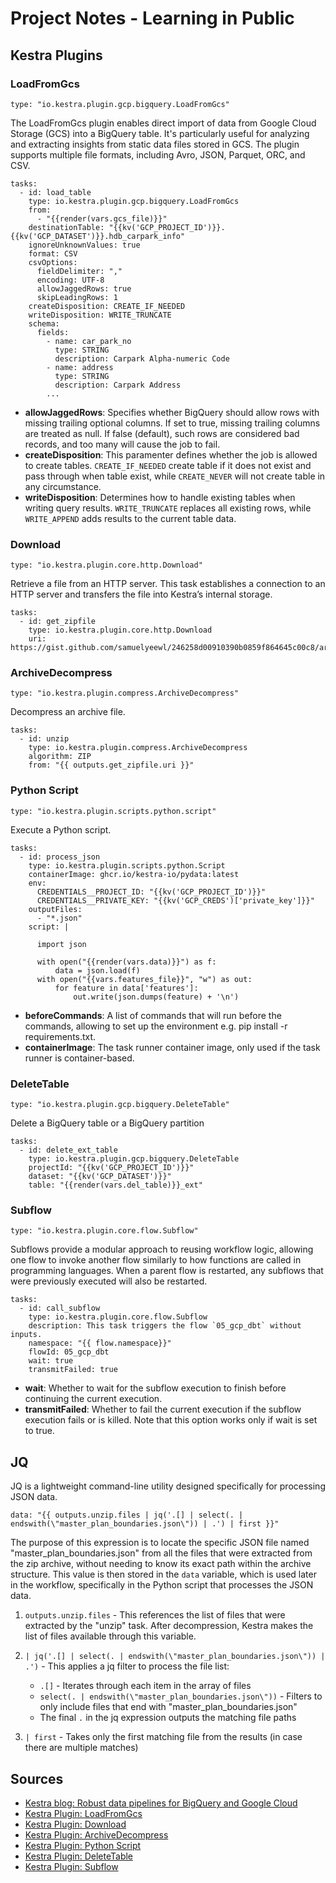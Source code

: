 # Project Notes - Learning in Public

## Kestra Plugins

### Load​From​Gcs

```type: "io.kestra.plugin.gcp.bigquery.LoadFromGcs"```

The LoadFromGcs plugin enables direct import of data from Google Cloud Storage (GCS) into a BigQuery table. It's particularly useful for analyzing and extracting insights from static data files stored in GCS. The plugin supports multiple file formats, including Avro, JSON, Parquet, ORC, and CSV.

```
tasks:
  - id: load_table
    type: io.kestra.plugin.gcp.bigquery.LoadFromGcs
    from:
      - "{{render(vars.gcs_file)}}"
    destinationTable: "{{kv('GCP_PROJECT_ID')}}.{{kv('GCP_DATASET')}}.hdb_carpark_info"
    ignoreUnknownValues: true
    format: CSV
    csvOptions:
      fieldDelimiter: ","
      encoding: UTF-8
      allowJaggedRows: true
      skipLeadingRows: 1
    createDisposition: CREATE_IF_NEEDED   
    writeDisposition: WRITE_TRUNCATE
    schema:
      fields:
        - name: car_park_no
          type: STRING
          description: Carpark Alpha-numeric Code
        - name: address
          type: STRING
          description: Carpark Address
        ...
```

* **allowJaggedRows**: Specifies whether BigQuery should allow rows with missing trailing optional columns. If set to true, missing trailing columns are treated as null. If false (default), such rows are considered bad records, and too many will cause the job to fail.
* **createDisposition**: This paramenter defines whether the job is allowed to create tables. ```CREATE_IF_NEEDED``` create table if it does not exist and pass through when table exist, while ```CREATE_NEVER``` will not create table in any circumstance.
* **writeDisposition**: Determines how to handle existing tables when writing query results. ```WRITE_TRUNCATE``` replaces all existing rows, while ```WRITE_APPEND``` adds results to the current table data.


### ​Download

```type: "io.kestra.plugin.core.http.Download"```

Retrieve a file from an HTTP server. This task establishes a connection to an HTTP server and transfers the file into Kestra’s internal storage.

```
tasks:
  - id: get_zipfile
    type: io.kestra.plugin.core.http.Download
    uri: https://gist.github.com/samuelyeewl/246258d00910390b0859f864645c00c8/archive/ab82ef3ac41da254ae1cbea4ecf77352d9ad3018.zip
```


### ​Archive​Decompress

```type: "io.kestra.plugin.compress.ArchiveDecompress"```

Decompress an archive file.

```
tasks:
  - id: unzip
    type: io.kestra.plugin.compress.ArchiveDecompress
    algorithm: ZIP
    from: "{{ outputs.get_zipfile.uri }}"
```


### Python Script

```type: "io.kestra.plugin.scripts.python.script"```

Execute a Python script.

```
tasks:
  - id: process_json
    type: io.kestra.plugin.scripts.python.Script
    containerImage: ghcr.io/kestra-io/pydata:latest
    env:
      CREDENTIALS__PROJECT_ID: "{{kv('GCP_PROJECT_ID')}}"
      CREDENTIALS__PRIVATE_KEY: "{{kv('GCP_CREDS')['private_key']}}"
    outputFiles:
      - "*.json"
    script: |
    
      import json

      with open("{{render(vars.data)}}") as f:
          data = json.load(f)
      with open("{{vars.features_file}}", "w") as out:
          for feature in data['features']:
              out.write(json.dumps(feature) + '\n')
```

* **beforeCommands**: A list of commands that will run before the commands, allowing to set up the environment e.g. pip install -r requirements.txt.
* **containerImage**: The task runner container image, only used if the task runner is container-based.


### Delete​Table

```type: "io.kestra.plugin.gcp.bigquery.DeleteTable"```

Delete a BigQuery table or a BigQuery partition

```
tasks:
  - id: delete_ext_table
    type: io.kestra.plugin.gcp.bigquery.DeleteTable
    projectId: "{{kv('GCP_PROJECT_ID')}}"
    dataset: "{{kv('GCP_DATASET')}}"
    table: "{{render(vars.del_table)}}_ext"
```


### Subflow

```type: "io.kestra.plugin.core.flow.Subflow"```

Subflows provide a modular approach to reusing workflow logic, allowing one flow to invoke another flow similarly to how functions are called in programming languages. When a parent flow is restarted, any subflows that were previously executed will also be restarted.

```
tasks:
  - id: call_subflow
    type: io.kestra.plugin.core.flow.Subflow
    description: This task triggers the flow `05_gcp_dbt` without inputs.
    namespace: "{{ flow.namespace}}"
    flowId: 05_gcp_dbt
    wait: true
    transmitFailed: true
```

* **wait**: Whether to wait for the subflow execution to finish before continuing the current execution.
* **transmitFailed**: Whether to fail the current execution if the subflow execution fails or is killed. Note that this option works only if wait is set to true.


## JQ

JQ is a lightweight command-line utility designed specifically for processing JSON data. 

```data: "{{ outputs.unzip.files | jq('.[] | select(. | endswith(\"master_plan_boundaries.json\")) | .') | first }}"```

The purpose of this expression is to locate the specific JSON file named "master_plan_boundaries.json" from all the files that were extracted from the zip archive, without needing to know its exact path within the archive structure. This value is then stored in the ```data``` variable, which is used later in the workflow, specifically in the Python script that processes the JSON data.

1. ```outputs.unzip.files``` - This references the list of files that were extracted by the "unzip" task. After decompression, Kestra makes the list of files available through this variable.

2. ```| jq('.[] | select(. | endswith(\"master_plan_boundaries.json\")) | .')``` - This applies a jq filter to process the file list:
    * ```.[]``` - Iterates through each item in the array of files
    * ```select(. | endswith(\"master_plan_boundaries.json\"))``` - Filters to only include files that end with "master_plan_boundaries.json"
    * The final ```.``` in the jq expression outputs the matching file paths

3. ```| first``` - Takes only the first matching file from the results (in case there are multiple matches)


## Sources
* [Kestra blog: Robust data pipelines for BigQuery and Google Cloud](https://kestra.io/blogs/2022-11-19-create-data-pipeline-bigquery-google-cloud)
* [​Kestra Plugin: Load​From​Gcs](https://kestra.io/plugins/plugin-graalvm/bigquery/io.kestra.plugin.gcp.bigquery.loadfromgcs)
* [​Kestra Plugin: Download](https://kestra.io/plugins/core/http/io.kestra.plugin.core.http.download)
* [​Kestra Plugin: Archive​Decompress](https://kestra.io/plugins/plugin-compress/io.kestra.plugin.compress.archivedecompress)
* [​Kestra Plugin: Python Script](https://kestra.io/plugins/tasks/io.kestra.plugin.scripts.python.script)
* [​Kestra Plugin: Delete​Table](https://kestra.io/plugins/plugin-graalvm/bigquery/io.kestra.plugin.gcp.bigquery.deletetable)
* [​Kestra Plugin: Subflow](https://kestra.io/plugins/core/flow/io.kestra.plugin.core.flow.subflow)
